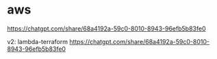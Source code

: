 # aws

https://chatgpt.com/share/68a4192a-59c0-8010-8943-96efb5b83fe0

v2: lambda-terraform
https://chatgpt.com/share/68a4192a-59c0-8010-8943-96efb5b83fe0
